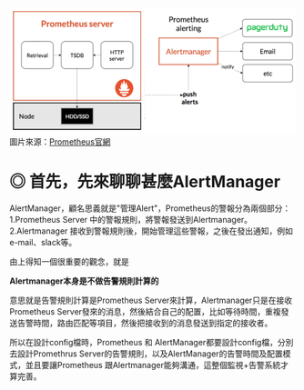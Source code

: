 ![image.png](/.attachments/image-da348ceb-88ed-4fbb-b3e5-e5a7f8e6347c.png)
圖片來源：[Prometheus官網](https://prometheus.io/docs/introduction/overview/)
# ◎ 首先，先來聊聊甚麼AlertManager

AlertManager，顧名思義就是"管理Alert"，Prometheus的警報分為兩個部分：
1.Prometheus Server 中的警報規則，將警報發送到Alertmanager。
2.Alertmanager 接收到警報規則後，開始管理這些警報，之後在發出通知，例如e-mail、slack等。

由上得知一個很重要的觀念，就是

**Alertmanager本身是不做告警規則計算的**

意思就是告警規則計算是Prometheus Server來計算，Alertmanager只是在接收Prometheus Server發來的消息，然後結合自己的配置，比如等待時間，重複發送告警時間，路由匹配等項目，然後把接收到的消息發送到指定的接收者。

所以在設計config檔時，Prometheus 和 AlertManager都要設計config檔，分別去設計Promethrus Server的告警規則，以及AlertManager的告警時間及配置模式，並且要讓Prometheus 跟Alertmanager能夠溝通，這整個監視+告警系統才算完善。




